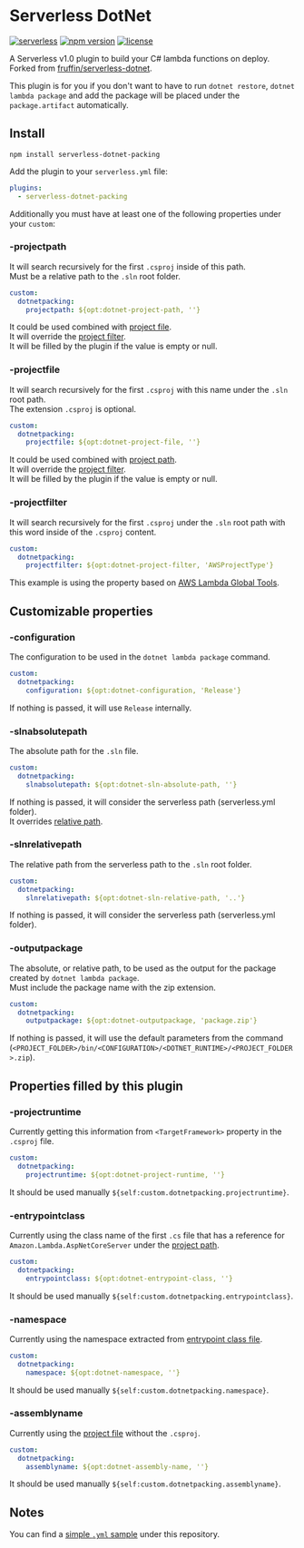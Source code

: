 # Serverless DotNet

[![serverless](http://public.serverless.com/badges/v3.svg)](http://www.serverless.com)
[![npm version](https://badge.fury.io/js/serverless-dotnet-packing.svg)](https://www.npmjs.com/package/serverless-dotnet-packing)
[![license](https://img.shields.io/npm/l/serverless-dotnet-packing.svg)](https://www.npmjs.com/package/serverless-dotnet-packing)


A Serverless v1.0 plugin to build your C# lambda functions on deploy.  
Forked from [fruffin/serverless-dotnet](https://github.com/fruffin/serverless-dotnet).

This plugin is for you if you don't want to have to run `dotnet restore`, `dotnet lambda package` and add the package will be placed under the `package.artifact` automatically.

## Install

```
npm install serverless-dotnet-packing
```

Add the plugin to your `serverless.yml` file:

```yaml
plugins:
  - serverless-dotnet-packing
```

Additionally you must have at least one of the following properties under your `custom`:

### -projectpath
It will search recursively for the first `.csproj` inside of this path.  
Must be a relative path to the `.sln` root folder. 
```yaml
custom:
  dotnetpacking:
    projectpath: ${opt:dotnet-project-path, ''} 
```
It could be used combined with [project file](#-projectfile).  
It will override the [project filter](#-projectfilter).  
It will be filled by the plugin if the value is empty or null.

### -projectfile
It will search recursively for the first `.csproj` with this name under the `.sln` root path.  
The extension `.csproj` is optional.
```yaml
custom:
  dotnetpacking:
    projectfile: ${opt:dotnet-project-file, ''} 
```
It could be used combined with [project path](#-projectpath).  
It will override the [project filter](#-projectfilter).  
It will be filled by the plugin if the value is empty or null.

### -projectfilter
It will search recursively for the first `.csproj` under the `.sln` root path with this word inside of the `.csproj` content.
```yaml
custom:
  dotnetpacking:
    projectfilter: ${opt:dotnet-project-filter, 'AWSProjectType'}  
```
This example is using the property based on [AWS Lambda Global Tools](https://aws.amazon.com/blogs/developer/aws-lambda-net-core-2-1-support-released/).

## Customizable properties

### -configuration
The configuration to be used in the `dotnet lambda package` command. 
```yaml
custom:
  dotnetpacking:
    configuration: ${opt:dotnet-configuration, 'Release'}
```
If nothing is passed, it will use `Release` internally.

### -slnabsolutepath
The absolute path for the `.sln` file.
```yaml
custom:
  dotnetpacking:
    slnabsolutepath: ${opt:dotnet-sln-absolute-path, ''}
```
If nothing is passed, it will consider the serverless path (serverless.yml folder).  
It overrides [relative path](#-slnrelativepath).

### -slnrelativepath
The relative path from the serverless path to the `.sln` root folder.
```yaml
custom:
  dotnetpacking:
    slnrelativepath: ${opt:dotnet-sln-relative-path, '..'}
```
If nothing is passed, it will consider the serverless path (serverless.yml folder).

### -outputpackage
The absolute, or relative path, to be used as the output for the package created by `dotnet lambda package`.  
Must include the package name with the zip extension.
```yaml
custom:
  dotnetpacking:
    outputpackage: ${opt:dotnet-outputpackage, 'package.zip'}
```
If nothing is passed, it will use the default parameters from the command (`<PROJECT_FOLDER>/bin/<CONFIGURATION>/<DOTNET_RUNTIME>/<PROJECT_FOLDER>.zip`).

## Properties filled by this plugin

### -projectruntime
Currently getting this information from `<TargetFramework>` property in the `.csproj` file.
```yaml
custom:
  dotnetpacking:
    projectruntime: ${opt:dotnet-project-runtime, ''} 
```
It should be used manually `${self:custom.dotnetpacking.projectruntime}`.

### -entrypointclass
Currently using the class name of the first `.cs` file that has a reference for `Amazon.Lambda.AspNetCoreServer` under the [project path](#-projectpath).
```yaml
custom:
  dotnetpacking:
    entrypointclass: ${opt:dotnet-entrypoint-class, ''}
```
It should be used manually `${self:custom.dotnetpacking.entrypointclass}`.

### -namespace
Currently using the namespace extracted from [entrypoint class file](#-entrypointclass).
```yaml
custom:
  dotnetpacking:
    namespace: ${opt:dotnet-namespace, ''}
```
It should be used manually `${self:custom.dotnetpacking.namespace}`.

### -assemblyname
Currently using the [project file](#-projectfile) without the `.csproj`.
```yaml
custom:
  dotnetpacking:
    assemblyname: ${opt:dotnet-assembly-name, ''}
```
It should be used manually `${self:custom.dotnetpacking.assemblyname}`.

## Notes

You can find a [simple `.yml` sample](sample.yml) under this repository.